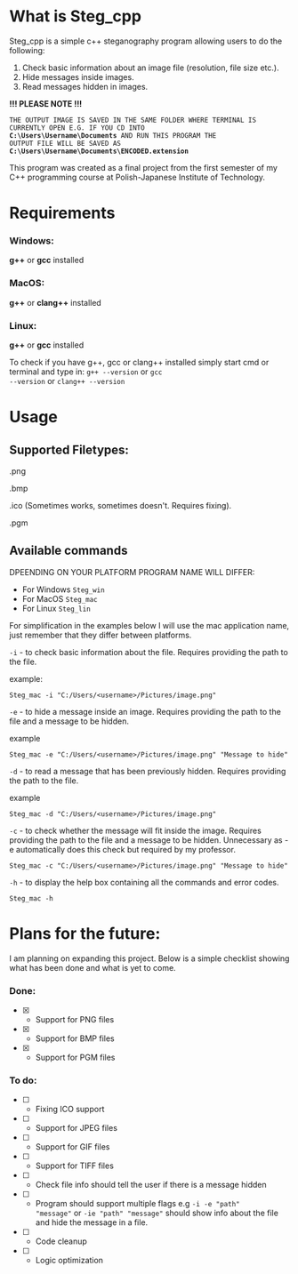 # What is Steg_cpp
Steg_cpp is a simple c++ steganography program allowing users to do the following:
1. Check basic information about an image file (resolution, file size etc.).
2. Hide messages inside images.
3. Read messages hidden in images.

**!!! PLEASE NOTE !!!** 

<code>THE OUTPUT IMAGE IS SAVED IN THE SAME FOLDER WHERE TERMINAL IS CURRENTLY OPEN E.G. IF YOU CD INTO **C:\Users\Username\Documents** AND RUN THIS PROGRAM THE OUTPUT FILE WILL BE SAVED AS **C:\Users\Username\Documents\ENCODED.extension**</code>

This program was created as a final project from the first semester of my C++ programming course at Polish-Japanese Institute of Technology.

# Requirements
### Windows:
**g++** or **gcc** installed

### MacOS:
**g++** or **clang++** installed

### Linux:
**g++** or **gcc** installed

To check if you have g++, gcc or clang++ installed simply start cmd or terminal and type in: <code>g++ --version</code> or <code>gcc --version</code> or <code>clang++ --version</code>

# Usage
## Supported Filetypes:
.png

.bmp

.ico (Sometimes works, sometimes doesn't. Requires fixing).

.pgm

## Available commands

DPEENDING ON YOUR PLATFORM PROGRAM NAME WILL DIFFER:
- For Windows <code>Steg_win</code>
- For MacOS <code>Steg_mac</code>
- For Linux <code>Steg_lin</code>

For simplification in the examples below I will use the mac application name, just remember that they differ between platforms.

<code>-i</code> - to check basic information about the file. Requires providing the path to the file.

example:
```
Steg_mac -i "C:/Users/<username>/Pictures/image.png"
```

<code>-e</code> - to hide a message inside an image. Requires providing the path to the file and a message to be hidden.

example
```
Steg_mac -e "C:/Users/<username>/Pictures/image.png" "Message to hide"
```

<code>-d</code> - to read a message that has been previously hidden. Requires providing the path to the file.

example
```
Steg_mac -d "C:/Users/<username>/Pictures/image.png"
```

<code>-c</code> - to check whether the message will fit inside the image. Requires providing the path to the file and a message to be hidden. Unnecessary as -e automatically does this check but required by my professor.

```
Steg_mac -c "C:/Users/<username>/Pictures/image.png" "Message to hide"
```

<code>-h</code> - to display the help box containing all the commands and error codes.
```
Steg_mac -h
```
# Plans for the future:
I am planning on expanding this project. Below is a simple checklist showing what has been done and what is yet to come.

### Done:
- [X] - Support for PNG files
- [X] - Support for BMP files
- [X] - Support for PGM files

### To do:
- [ ] - Fixing ICO support
- [ ] - Support for JPEG files
- [ ] - Support for GIF files
- [ ] - Support for TIFF files
- [ ] - Check file info should tell the user if there is a message hidden
- [ ] - Program should support multiple flags e.g <code>-i -e "path" "message"</code> or <code>-ie "path" "message"</code> should show info about the file and hide the message in a file. 
- [ ] - Code cleanup
- [ ] - Logic optimization
